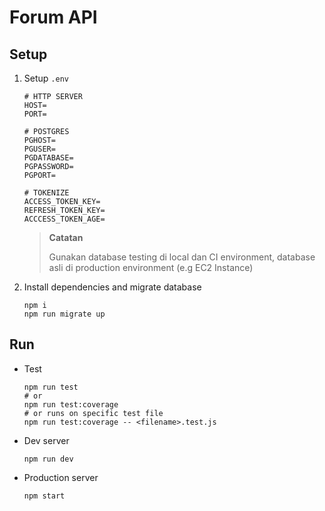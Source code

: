 # Forum API

## Setup

1. Setup `.env`

    ```env
    # HTTP SERVER
    HOST=
    PORT=

    # POSTGRES
    PGHOST=
    PGUSER=
    PGDATABASE=
    PGPASSWORD=
    PGPORT=

    # TOKENIZE
    ACCESS_TOKEN_KEY=
    REFRESH_TOKEN_KEY=
    ACCCESS_TOKEN_AGE=
    ```

    > **Catatan**
    >
    > Gunakan database testing di local dan CI environment, database asli di production environment (e.g EC2 Instance)

2. Install dependencies and migrate database
    ```
    npm i
    npm run migrate up
    ```

## Run

-   Test
    ```
    npm run test
    # or
    npm run test:coverage
    # or runs on specific test file
    npm run test:coverage -- <filename>.test.js
    ```
-   Dev server
    ```
    npm run dev
    ```
-   Production server
    ```
    npm start
    ```

